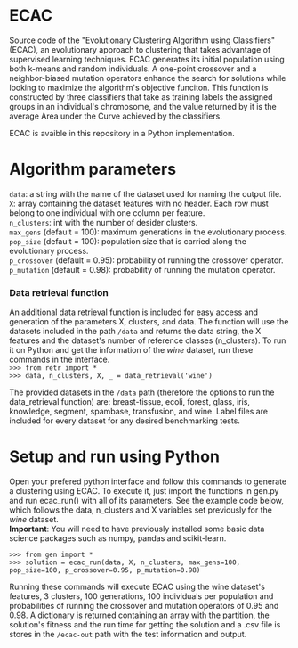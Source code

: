 # ECAC
Source code of the "Evolutionary Clustering Algorithm using Classifiers" (ECAC), an evolutionary approach to clustering that takes advantage of supervised learning techniques. ECAC generates its initial population using both k-means and random individuals. A one-point crossover and a neighbor-biased mutation operators enhance the search for solutions while looking to maximize the algorithm's objective funciton. This function is constructed by three classifiers that take as training labels the assigned groups in an individual's chromosome, and the value returned by it is the average Area under the Curve achieved by the classifiers.

ECAC is avaible in this repository in a Python implementation.

# Algorithm parameters
``data``: a string with the name of the dataset used for naming the output file.  
``X``: array containing the dataset features with no header. Each row must belong to one individual with one column per feature.  
``n_clusters``: int with the number of desider clusters.  
``max_gens`` (default = 100): maximum generations in the evolutionary process.  
``pop_size`` (default = 100): population size that is carried along the evolutionary process.  
``p_crossover`` (default = 0.95): probability of running the crossover operator.  
``p_mutation`` (default = 0.98): probability of running the mutation operator.  

### Data retrieval function
An additional data retrieval function is included for easy access and generation of the parameters X, clusters, and data. The function will use the datasets included in the path ``/data`` and returns the data string, the X features and the dataset's number of reference classes (n_clusters). To run it on Python and get the information of the *wine* dataset, run these commands in the interface.  
``>>> from retr import *``  
``>>> data, n_clusters, X, _ = data_retrieval('wine')``  

The provided datasets in the ``/data`` path (therefore the options to run the data_retrieval function) are: breast-tissue, ecoli, forest, glass, iris, knowledge, segment, spambase, transfusion, and wine. Label files are included for every dataset for any desired benchmarking tests.

# Setup and run using Python
Open your prefered python interface and follow this commands to generate a clustering using ECAC. To execute it, just import the functions in gen.py and run ecac_run() with all of its parameters. See the example code below, which follows the data, n_clusters and X variables set previously for the *wine* dataset.  
**Important**: You will need to have previously installed some basic data science packages such as numpy, pandas and scikit-learn.

``>>> from gen import *``  
``>>> solution = ecac_run(data, X, n_clusters, max_gens=100, pop_size=100, p_crossover=0.95, p_mutation=0.98)``  

Running these commands will execute ECAC using the wine dataset's features, 3 clusters, 100 generations, 100 individuals per population and probabilities of running the crossover and mutation operators of 0.95 and 0.98. A dictionary is returned containing an array with the partition, the solution's fitness and the run time for getting the solution and a .csv file is stores in the ``/ecac-out`` path with the test information and output.
